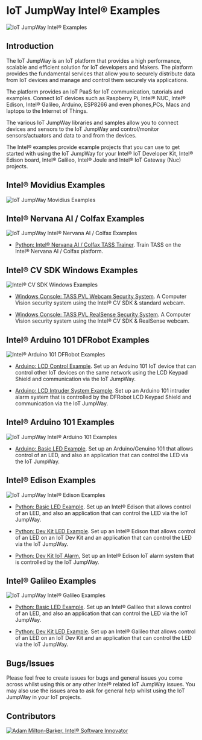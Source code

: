 # IoT JumpWay Intel® Examples

![IoT JumpWay Intel® Examples](images/main/IoT-JumpWay-Intel-Examples.png)

## Introduction

The IoT JumpWay is an IoT platform that provides a high performance, scalable and efficient solution for IoT developers and Makers. The platform provides the fundamental services that allow you to securely distribute data from IoT devices and manage and control them securely via applications.

The platform provides an IoT PaaS for IoT communication, tutorials and examples. Connect IoT devices such as Raspberry Pi, Intel® NUC, Intel® Edison, Intel® Galileo, Arduino, ESP8266 and even phones,PCs, Macs and laptops to the Internet of Things. 

The various IoT JumpWay libraries and samples allow you to connect devices and sensors to the IoT JumpWay and control/monitor sensors/actuators and data to and from the devices.

The Intel® examples provide example projects that you can use to get started with using the IoT JumpWay for your Intel® IoT Developer Kit, Intel® Edison board, Intel® Galileo, Intel® Joule and Intel® IoT Gateway (Nuc) projects.

## Intel® Movidius Examples

![IoT JumpWay Movidius Examples](Intel-Movidius/Images/movidius.jpg)

## Intel® Nervana AI / Colfax Examples

![IoT JumpWay Intel® Nervana AI / Colfax Examples](Intel-Colfax/images/intel-nervana-ai-cluster-colfax.jpg)

- [Python: Intel® Nervana AI / Colfax TASS Trainer](https://github.com/TechBubbleTechnologies/IoT-JumpWay-Intel-Examples/tree/master/Intel-Colfax/Tass-Trainer "Python: Intel® Nervana AI / Colfax TASS Trainer"). Train TASS on the Intel® Nervana AI / Colfax platform. 

## Intel® CV SDK Windows Examples

![Intel® CV SDK Windows Examples](Intel-Computer-Vision-SDK/TASS-PVL/Windows/images/Intel-Computer-Vision-Windows.png)

- [Windows Console: TASS PVL Webcam Security System](https://github.com/TechBubbleTechnologies/IoT-JumpWay-Intel-Examples/tree/master/Intel-Computer-Vision-SDK/TASS-PVL/Windows/Webcam/ConsoleApp "Windows Console: TASS PVL Webcam Security System"). A Computer Vision security system using the Intel® CV SDK & standard webcam.


- [Windows Console: TASS PVL RealSense Security System](https://github.com/TechBubbleTechnologies/IoT-JumpWay-Intel-Examples/tree/master/Intel-Computer-Vision-SDK/TASS-PVL/Windows/Realsense/ConsoleApp "Windows Console: TASS PVL RealSense Security System"). A Computer Vision security system using the Intel® CV SDK & RealSense webcam.

## Intel® Arduino 101 DFRobot Examples

![Intel® Arduino 101 DFRobot Examples](images/main/DFRobot.png)

- [Arduino: LCD Control Example](https://github.com/TechBubbleTechnologies/IoT-JumpWay-Intel-Examples/tree/master/Intel-Arduino-101/3RD-PARTY-DFRobot/LCD-Control "Arduino: LCD Control Example"). Set up an Arduino 101 IoT device that can control other IoT devices on the same network using the LCD Keypad Shield and communication via the IoT JumpWay.

- [Arduino: LCD Intruder System Example](https://github.com/TechBubbleTechnologies/IoT-JumpWay-Intel-Examples/tree/master/Intel-Arduino-101/3RD-PARTY-DFRobot/LCD-Intruder-System "Arduino: LCD Intruder System Example"). Set up an Arduino 101 intruder alarm system that is controlled by the DFRobot LCD Keypad Shield and communication via the IoT JumpWay.

## Intel® Arduino 101 Examples

![IoT JumpWay Intel® Arduino 101 Examples](images/main/Arduino-101.png)

- [Arduino: Basic LED Example](https://github.com/TechBubbleTechnologies/IoT-JumpWay-Intel-Examples/tree/master/Intel-Arduino-101/Basic-LED "Arduino: Basic LED Example"). Set up an Arduino/Genuino 101 that allows control of an LED, and also an application that can control the LED via the IoT JumpWay.

## Intel® Edison Examples

![IoT JumpWay Intel® Edison Examples](images/main/Intel-Edison.png)

- [Python: Basic LED Example](https://github.com/TechBubbleTechnologies/IoT-JumpWay-Intel-Examples/tree/master/Intel-Edison/Basic-LED/Python "Python: Basic LED Example"). Set up an Intel® Edison that allows control of an LED, and also an application that can control the LED via the IoT JumpWay.

- [Python: Dev Kit LED Example](https://github.com/TechBubbleTechnologies/IoT-JumpWay-Intel-Examples/tree/master/Intel-Edison/Dev-Kit-LED/Python "Python: Dev Kit LED Example"). Set up an Intel® Edison that allows control of an LED on an IoT Dev Kit and an application that can control the LED via the IoT JumpWay.

- [Python: Dev Kit IoT Alarm](https://github.com/TechBubbleTechnologies/IoT-JumpWay-Intel-Examples/tree/master/Intel-Edison/Dev-Kit-IoT-Alarm/NodeJS "Python: Dev Kit IoT Alarm"), Set up an Intel® Edison IoT alarm system that is controlled by the IoT JumpWay.

## Intel® Galileo Examples

![IoT JumpWay Intel® Galileo Examples](images/main/Intel-Galileo.png)

- [Python: Basic LED Example](https://github.com/TechBubbleTechnologies/IoT-JumpWay-Intel-Examples/tree/master/Intel-Galileo/Basic-LED/Python "Python: Basic LED Example"). Set up an Intel® Galileo that allows control of an LED, and also an application that can control the LED via the IoT JumpWay.

- [Python: Dev Kit LED Example](https://github.com/TechBubbleTechnologies/IoT-JumpWay-Intel-Examples/tree/master/Intel-Galileo/Dev-Kit-LED/Python "Python: Dev Kit LED Example"). Set up an Intel® Galileo that allows control of an LED on an IoT Dev Kit and an application that can control the LED via the IoT JumpWay.

## Bugs/Issues

Please feel free to create issues for bugs and general issues you come across whilst using this or any other Intel® related IoT JumpWay issues. You may also use the issues area to ask for general help whilst using the IoT JumpWay in your IoT projects.

## Contributors

[![Adam Milton-Barker, Intel® Software Innovator](images/main/Intel-Software-Innovator.jpg)](https://github.com/AdamMiltonBarker)